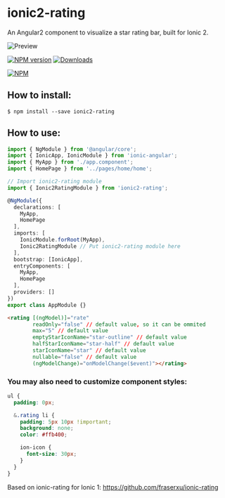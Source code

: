 ionic2-rating
=============

An Angular2 component to visualize a star rating bar, built for Ionic 2.

![Preview][preview-image]

[![NPM version][npm-image]][npm-url] [![Downloads][downloads-image]][downloads-url]

[![NPM][nodei-image]][nodei-url]

## How to install:

```
$ npm install --save ionic2-rating
```

## How to use:

```typescript
import { NgModule } from '@angular/core';
import { IonicApp, IonicModule } from 'ionic-angular';
import { MyApp } from './app.component';
import { HomePage } from '../pages/home/home';

// Import ionic2-rating module
import { Ionic2RatingModule } from 'ionic2-rating';

@NgModule({
  declarations: [
    MyApp,
    HomePage
  ],
  imports: [
    IonicModule.forRoot(MyApp),
    Ionic2RatingModule // Put ionic2-rating module here
  ],
  bootstrap: [IonicApp],
  entryComponents: [
    MyApp,
    HomePage
  ],
  providers: []
})
export class AppModule {}
```



```HTML
<rating [(ngModel)]="rate" 
        readOnly="false" // default value, so it can be ommited
        max="5" // default value
        emptyStarIconName="star-outline" // default value
        halfStarIconName="star-half" // default value
        starIconName="star" // default value
        nullable="false" // default value
        (ngModelChange)="onModelChange($event)"></rating>
```

### You may also need to customize component styles:

```CSS
ul {
  padding: 0px;

  &.rating li {
    padding: 5px 10px !important;
    background: none;
    color: #ffb400;

    ion-icon {
      font-size: 30px;
    }
  }
}
```

Based on ionic-rating for Ionic 1: https://github.com/fraserxu/ionic-rating

[preview-image]: https://github.com/andrucz/ionic2-rating/blob/master/preview.gif
[npm-url]: https://www.npmjs.com/package/ionic2-rating
[npm-image]: https://img.shields.io/npm/v/ionic2-rating.svg
[nodei-image]: https://nodei.co/npm/ionic2-rating.png?downloads=true&downloadRank=true&stars=true
[nodei-url]: https://www.npmjs.com/package/ionic2-rating
[downloads-image]: https://img.shields.io/npm/dm/ionic2-rating.svg
[downloads-url]: http://badge.fury.io/js/ionic2-rating
